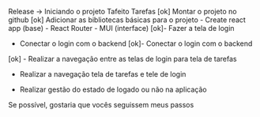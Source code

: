Release -> Iniciando o projeto Tafeito
Tarefas
[ok] Montar o projeto no github
[ok] Adicionar as bibliotecas básicas para o projeto
    - Create react app (base)
    - React Router
    - MUI (interface)
[ok]- Fazer a tela de login
- Conectar o login com o backend
[ok]- Conectar o login com o backend


[ok] - Realizar a navegação entre as telas de login para tela de tarefas
- Realizar a navegação tela de tarefas e tele de login

- Realizar gestão do estado de logado ou não na aplicação

Se possível, gostaria que vocês seguissem meus passos